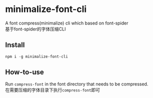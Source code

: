 # minimalize-font-cli
A font compress(minimalize) cli which based on font-spider  
基于font-spider的字体压缩CLI

## Install
```powershell
npm i -g minimalize-font-cli
```
## How-to-use
Run `compress-font` in the font directory that needs to be compressed.  
在需要压缩的字体目录下执行`compress-font`即可


